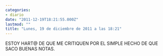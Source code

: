```yaml
---
categories:
- diario
date: "2011-12-19T18:21:55.000Z"
lastmod: ""
title: "Lunes, 19 de diciembre de 2011 a las 18:21"
---
```


ESTOY HART@ DE QUE ME CRITIQUEN POR EL SIMPLE HECHO DE QUE SACO BUENAS NOTAS.